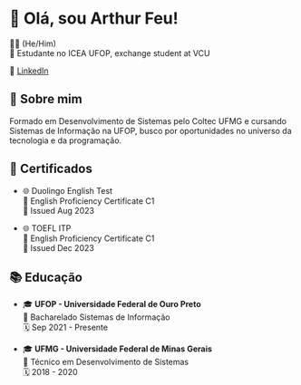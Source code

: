 # 👋 Olá, sou Arthur Feu! 

👨‍💻 (He/Him)\
🏫 Estudante no ICEA UFOP, exchange student at VCU

🔗 [LinkedIn](https://www.linkedin.com/in/arthur-feu-89464a1b7/)


## 🌟 Sobre mim
Formado em Desenvolvimento de Sistemas pelo Coltec UFMG e cursando Sistemas de Informação na UFOP, busco por oportunidades no universo da tecnologia e da programação.

## 📜 Certificados
- 🌐 Duolingo English Test\
  📄 English Proficiency Certificate C1\
  📅 Issued Aug 2023

- 🌐 TOEFL ITP\
  📄 English Proficiency Certificate C1\
  📅 Issued Dec 2023

## 📚 Educação
- 🎓 **UFOP - Universidade Federal de Ouro Preto**\
  📖 Bacharelado Sistemas de Informação\
  🗓️ Sep 2021 - Presente

- 🎓 **UFMG - Universidade Federal de Minas Gerais**\
  📖 Técnico em Desenvolvimento de Sistemas\
  🗓️ 2018 - 2020
